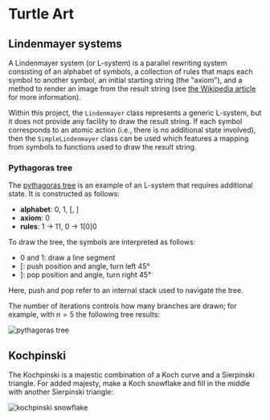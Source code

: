 # Turtle Art

## Lindenmayer systems

A Lindenmayer system (or L-system) is a parallel rewriting system consisting of
an alphabet of symbols, a collection of rules that maps each symbol to another
symbol, an initial starting string (the "axiom"), and a method to render an
image from the result string (see [the Wikipedia
article](https://wikipedia.org/wiki/L-system) for more information).

Within this project, the `Lindenmayer` class represents a generic L-system,
but it does not provide any facility to draw the result string. If each
symbol corresponds to an atomic action (i.e., there is no additional state
involved), then the `SimpleLindenmayer` class can be used which features a
mapping from symbols to functions used to draw the result string.

### Pythagoras tree

The [pythagoras tree](https://wikipedia.org/wiki/Pythagoras_tree_(fractal)) is
an example of an L-system that requires additional state. It is constructed
as follows:

- **alphabet**: 0, 1, \[, \]
- **axiom**: 0
- **rules**: 1 → 11, 0 → 1\[0\]0

To draw the tree, the symbols are interpreted as follows:

- 0 and 1: draw a line segment
- \[: push position and angle, turn left 45°
- \]: pop position and angle, turn right 45°

Here, push and pop refer to an internal stack used to navigate the tree.

The number of iterations controls how many branches are drawn; for example,
with $n = 5$ the following tree results:

![pythagoras tree](../blob/master/ex/pythagoras_tree.png)

## Kochpinski

The Kochpinski is a majestic combination of a Koch curve and a Sierpinski
triangle. For added majesty, make a Koch snowflake and fill in the middle with
another Sierpinski triangle:

![kochpinski snowflake](../blob/master/ex/kochpinski.png)

